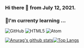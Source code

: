 ### Hi there 👋 from July 12, 2021.

### 🌱I'm currenty learning ...
<img alt="GitHub" src ="https://img.shields.io/badge/GitHub-181717.svg?&style=for-the-badge&logo=GitHub&logoColor=White"/> <img alt="HTML5" src ="https://img.shields.io/badge/HTML5-E34F26.svg?&style=for-the-badge&logo=HTML&logoColor=White"/> <img alt="Atom" src ="https://img.shields.io/badge/Atom-66595C.svg?&style=for-the-badge&logo=Atom&logoColor=White"/>
<!---
Here are some ideas to get you started:

- 🔭 I’m currently working on ...
- 🌱 I’m currently learning ...
- 👯 I’m looking to collaborate on ...
- 🤔 I’m looking for help with ...
- 💬 Ask me about ...
- 📫 How to reach me: ...
- 😄 Pronouns: ...
- ⚡ Fun fact: ...
--->
[![Anurag's github stats](https://github-readme-stats.vercel.app/api?username=bigwon9999)](https://github.com/anuraghazra/github-readme-stats)[![Top Langs](https://github-readme-stats.vercel.app/api/top-langs/?username=bigwon9999&layout=compact)](https://github.com/anuraghazra/github-readme-stats)
